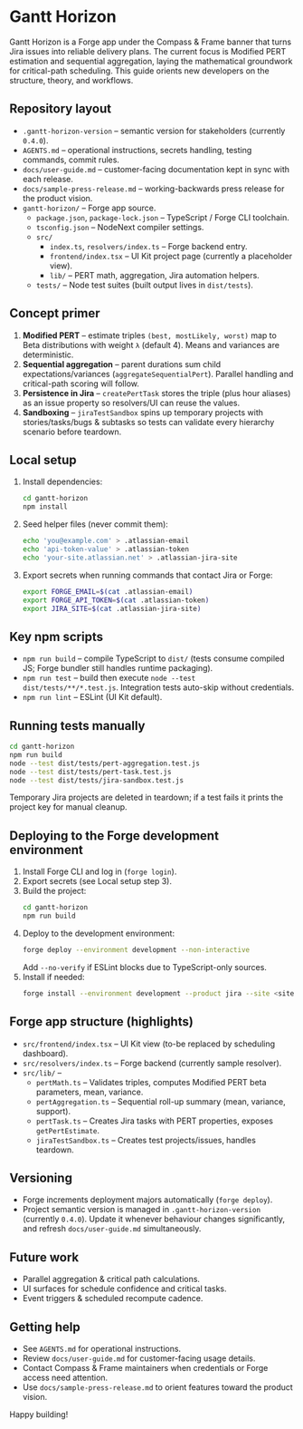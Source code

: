 # Gantt Horizon

Gantt Horizon is a Forge app under the Compass & Frame banner that turns Jira issues into reliable delivery plans. The current focus is Modified PERT estimation and sequential aggregation, laying the mathematical groundwork for critical-path scheduling. This guide orients new developers on the structure, theory, and workflows.

## Repository layout

- `.gantt-horizon-version` – semantic version for stakeholders (currently `0.4.0`).
- `AGENTS.md` – operational instructions, secrets handling, testing commands, commit rules.
- `docs/user-guide.md` – customer-facing documentation kept in sync with each release.
- `docs/sample-press-release.md` – working-backwards press release for the product vision.
- `gantt-horizon/` – Forge app source.
  - `package.json`, `package-lock.json` – TypeScript / Forge CLI toolchain.
  - `tsconfig.json` – NodeNext compiler settings.
  - `src/`
    - `index.ts`, `resolvers/index.ts` – Forge backend entry.
    - `frontend/index.tsx` – UI Kit project page (currently a placeholder view).
    - `lib/` – PERT math, aggregation, Jira automation helpers.
  - `tests/` – Node test suites (built output lives in `dist/tests`).

## Concept primer

1. **Modified PERT** – estimate triples `(best, mostLikely, worst)` map to Beta distributions with weight `λ` (default 4). Means and variances are deterministic.
2. **Sequential aggregation** – parent durations sum child expectations/variances (`aggregateSequentialPert`). Parallel handling and critical-path scoring will follow.
3. **Persistence in Jira** – `createPertTask` stores the triple (plus hour aliases) as an issue property so resolvers/UI can reuse the values.
4. **Sandboxing** – `jiraTestSandbox` spins up temporary projects with stories/tasks/bugs & subtasks so tests can validate every hierarchy scenario before teardown.

## Local setup

1. Install dependencies:
   ```bash
   cd gantt-horizon
   npm install
   ```
2. Seed helper files (never commit them):
   ```bash
   echo 'you@example.com' > .atlassian-email
   echo 'api-token-value' > .atlassian-token
   echo 'your-site.atlassian.net' > .atlassian-jira-site
   ```
3. Export secrets when running commands that contact Jira or Forge:
   ```bash
   export FORGE_EMAIL=$(cat .atlassian-email)
   export FORGE_API_TOKEN=$(cat .atlassian-token)
   export JIRA_SITE=$(cat .atlassian-jira-site)
   ```

## Key npm scripts

- `npm run build` – compile TypeScript to `dist/` (tests consume compiled JS; Forge bundler still handles runtime packaging).
- `npm run test` – build then execute `node --test dist/tests/**/*.test.js`. Integration tests auto-skip without credentials.
- `npm run lint` – ESLint (UI Kit default).

## Running tests manually

```bash
cd gantt-horizon
npm run build
node --test dist/tests/pert-aggregation.test.js
node --test dist/tests/pert-task.test.js
node --test dist/tests/jira-sandbox.test.js
```

Temporary Jira projects are deleted in teardown; if a test fails it prints the project key for manual cleanup.

## Deploying to the Forge development environment

1. Install Forge CLI and log in (`forge login`).
2. Export secrets (see Local setup step 3).
3. Build the project:
   ```bash
   cd gantt-horizon
   npm run build
   ```
4. Deploy to the development environment:
   ```bash
   forge deploy --environment development --non-interactive
   ```
   Add `--no-verify` if ESLint blocks due to TypeScript-only sources.
5. Install if needed:
   ```bash
   forge install --environment development --product jira --site <site>.atlassian.net --non-interactive --confirm-scopes
   ```

## Forge app structure (highlights)

- `src/frontend/index.tsx` – UI Kit view (to-be replaced by scheduling dashboard).
- `src/resolvers/index.ts` – Forge backend (currently sample resolver).
- `src/lib/` –
  - `pertMath.ts` – Validates triples, computes Modified PERT beta parameters, mean, variance.
  - `pertAggregation.ts` – Sequential roll-up summary (mean, variance, support).
  - `pertTask.ts` – Creates Jira tasks with PERT properties, exposes `getPertEstimate`.
  - `jiraTestSandbox.ts` – Creates test projects/issues, handles teardown.

## Versioning

- Forge increments deployment majors automatically (`forge deploy`).
- Project semantic version is managed in `.gantt-horizon-version` (currently `0.4.0`). Update it whenever behaviour changes significantly, and refresh `docs/user-guide.md` simultaneously.

## Future work

- Parallel aggregation & critical path calculations.
- UI surfaces for schedule confidence and critical tasks.
- Event triggers & scheduled recompute cadence.

## Getting help

- See `AGENTS.md` for operational instructions.
- Review `docs/user-guide.md` for customer-facing usage details.
- Contact Compass & Frame maintainers when credentials or Forge access need attention.
- Use `docs/sample-press-release.md` to orient features toward the product vision.

Happy building!
